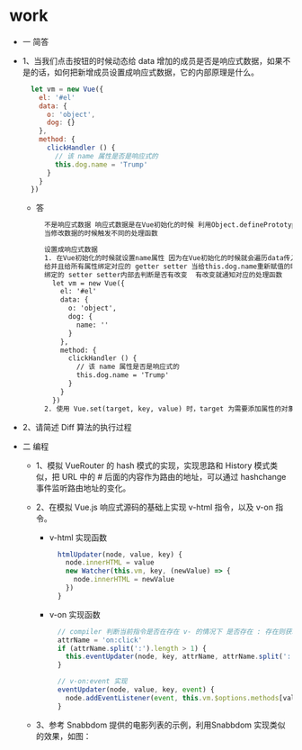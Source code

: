 # work
- 一 简答
 - 1、当我们点击按钮的时候动态给 data 增加的成员是否是响应式数据，如果不是的话，如何把新增成员设置成响应式数据，它的内部原理是什么。
    ```js
      let vm = new Vue({
        el: '#el'
        data: {
          o: 'object',
          dog: {}
        },
        method: {
          clickHandler () {
            // 该 name 属性是否是响应式的
            this.dog.name = 'Trump'
          }
        }
      })
    ```
    - 答
      ```txt
        不是响应式数据 响应式数据是在Vue初始化的时候 利用Object.definePrototype()监听
        当修改数据的时候触发不同的处理函数

        设置成响应式数据
        1. 在Vue初始化的时候就设置name属性 因为在Vue初始化的时候就会遍历data传入的数据
        给并且给所有属性绑定对应的 getter setter 当给this.dog.name重新赋值的时候 会触发
        绑定的 setter setter内部去判断是否有改变  有改变就通知对应的处理函数
          let vm = new Vue({
            el: '#el'
            data: {
              o: 'object',
              dog: {
                name: ''
              }
            },
            method: {
              clickHandler () {
                // 该 name 属性是否是响应式的
                this.dog.name = 'Trump'
              }
            }
          })
        2. 使用 Vue.set(target, key, value) 时，target 为需要添加属性的对象，key 是要添加的属性名，value 为属性 key 对应的值
      ```
  - 2、请简述 Diff 算法的执行过程

- 二 编程
  - 1、模拟 VueRouter 的 hash 模式的实现，实现思路和 History 模式类似，把 URL 中的 # 后面的内容作为路由的地址，可以通过 hashchange 事件监听路由地址的变化。
  
  - 2、在模拟 Vue.js 响应式源码的基础上实现 v-html 指令，以及 v-on 指令。
    - v-html 实现函数
      ```js
        htmlUpdater(node, value, key) {
          node.innerHTML = value
          new Watcher(this.vm, key, (newValue) => {
            node.innerHTML = newValue
          })
        }
      ```

    - v-on 实现函数
      ```js
        // compiler 判断当前指令是否在存在 v- 的情况下 是否存在 : 存在则获取事件类型和事件处理函数
        attrName = 'on:click'
        if (attrName.split(':').length > 1) {
          this.eventUpdater(node, key, attrName, attrName.split(':')[1])
        }

        // v-on:event 实现
        eventUpdater(node, value, key, event) {
          node.addEventListener(event, this.vm.$options.methods[value])
        }
      ```
  - 3、参考 Snabbdom 提供的电影列表的示例，利用Snabbdom 实现类似的效果，如图：
